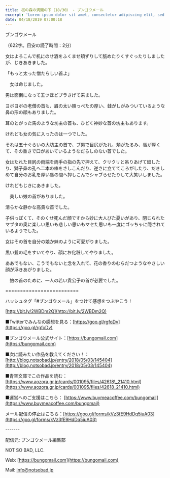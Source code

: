 ```yaml
---
title: 桜の森の満開の下（18/30） - ブンゴウメール
excerpt: 'Lorem ipsum dolor sit amet, consectetur adipiscing elit, sed do eiusmod tempor incididunt ut labore et dolore magna aliqua. Praesent elementum facilisis leo vel fringilla est ullamcorper eget. At imperdiet dui accumsan sit amet nulla facilisi morbi tempus.'
date: 04/18/2019 07:00:18
---
```


ブンゴウメール

（622字。目安の読了時間：2分）

女はよろこんで机にのせ酒をふくませ頬ずりして舐めたりくすぐったりしましたが、じきあきました。

「もっと太った憎たらしい首よ」

　女は命じました。

男は面倒になって五ツほどブラさげて来ました。

ヨボヨボの老僧の首も、眉の太い頬っぺたの厚い、蛙がしがみついているような鼻の形の顔もありました。

耳のとがった馬のような坊主の首も、ひどく神妙な首の坊主もあります。

けれども女の気に入ったのは一つでした。

それは五十ぐらいの大坊主の首で、ブ男で目尻がたれ、頬がたるみ、唇が厚くて、その重さで口があいているようなだらしのない首でした。

女はたれた目尻の両端を両手の指の先で押えて、クリクリと吊りあげて廻したり、獅子鼻の孔へ二本の棒をさしこんだり、逆さに立ててころがしたり、だきしめて自分のお乳を厚い唇の間へ押しこんでシャブらせたりして大笑いしました。

けれどもじきにあきました。

　美しい娘の首がありました。

清らかな静かな高貴な首でした。

子供っぽくて、そのくせ死んだ顔ですから妙に大人びた憂いがあり、閉じられたマブタの奥に楽しい思いも悲しい思いもマセた思いも一度にゴッちゃに隠されているようでした。

女はその首を自分の娘か妹のように可愛がりました。

黒い髪の毛をすいてやり、顔にお化粧してやりました。

ああでもない、こうでもないと念を入れて、花の香りのむらだつようなやさしい顔が浮きあがりました。

　娘の首のために、一人の若い貴公子の首が必要でした。

\=========================

ハッシュタグ「#ブンゴウメール」をつけて感想をつぶやこう！　

[http://bit.ly/2WBDm2Q](http://bit.ly/2WBDm2Q)

■Twitterでみんなの感想を見る：[https://goo.gl/rgfoDv](https://goo.gl/rgfoDv)

■ブンゴウメール公式サイト：[https://bungomail.com](https://bungomail.com)

■次に読みたい作品を教えてください！：[http://blog.notsobad.jp/entry/2018/05/03/145404](http://blog.notsobad.jp/entry/2018/05/03/145404)

■青空文庫でこの作品を読む：[https://www.aozora.gr.jp/cards/001095/files/42618\_21410.html](https://www.aozora.gr.jp/cards/001095/files/42618_21410.html)

■運営へのご支援はこちら： [https://www.buymeacoffee.com/bungomail](https://www.buymeacoffee.com/bungomail)

メール配信の停止はこちら：[https://goo.gl/forms/kVz3fE9HdDq5iuA03](https://goo.gl/forms/kVz3fE9HdDq5iuA03)

\-------

配信元: ブンゴウメール編集部

NOT SO BAD, LLC.

Web: [https://bungomail.com](https://bungomail.com)

Mail: info@notsobad.jp
